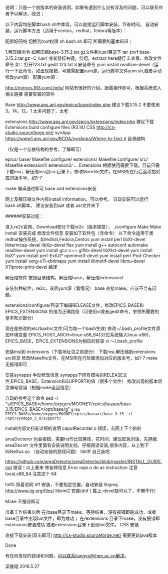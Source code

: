 说明：只是一个初版本的安装说明，如果有遇到什么没有涉及的问题，可以联系作者予以解决，改进；

以下内容均在脚本bash.sh中体现，可以直接运行脚本安装，节省时间。 自动安装，运行脚本方法（适用于centos，redhat，fedora等版本）：

配置好网络 切换到root权限 sh bash.sh 即可 所需要的基本知识：

1.解压缩命令 如解压缩base-3.15.2.tar.gz文件到/usr/目录下 tar zxvf base-3.15.2.tar.gz –C /usr/ 或者鼠标右键，剪切，extract here就行
2.查看、修改文件命令 如：打开123.txt gedit 123.txt
3.安装命令 yum install readline-devel（运行一下此命令，如出现报错，可能需配置yum源，运行脚本文件yum.sh,或者手动修改yum源）
配置yum源：

http://mirrors.163.com/.help/ 网站有很好的介绍，跟着操作即可，根据系统进入相关链接 需要安装的软件

Base http://www.aps.anl.gov/epics/base/index.php 建议下载3.15.2 不要使用3。14。12。1 太多问题了，太老

extensions http://www.aps.anl.gov/epics/extensions/index.php 建议下载Extensions build configure files (R3.14)
CSS http://cs-studio.sourceforge.net/
synApp https://www1.aps.anl.gov/BCDA/synApps/Where-to-find-it
目录结构

（仅是一个存放结构的参考，了解即可）

epics/
    base/
        Makefile
        configure/
    extensions/
        Makefile
        configure/
        src/
            Makefile
            extension1/
            extension2/
            ...
Extensions 根据使用需要下载，目前只需下载msi，解压缩msi到src目录下，修改Marefile文件，在MSI所在行后面添加对应的版本号，如1-7

make 编译通过即可 base and extensions安装

网上及解压缩文件内有install information，可以参考。 自动安装可以运行bash.sh脚本。 建议安装到opt 或者 usr文件夹下

######安装过程：

进入re2c官网，Download部分下载re2c（版本随意）， ./configure Make Make install 安装完成 修改文件信息
安装如下软件包（含命令）
以下命令适用于类redhat操作系统，如redhat,Fedora,Centos
yum install perl libXt-devel libtermcap-devel libXp-devel flex yum install g++ autoconf automake readline-devel yum install gcc-c++ giflib-devel libXtst-devel yum install libX* yum install perl-ExtUt* openmotif-devel yum install perl-Pod-Checker yum install xorg-x11-xbitmaps yum install libmotif-devel libmu-devel X11proto-print-devel 编译

解压缩软件
按照目录结构，解压缩base，解压缩extensionsf

安装各种软件，re2c，设置yum源（看情况）
base 直接make，应该不会有问题。

extensions/configure/目录下编辑RELEASE文件，修改EPICS_BASE和EPICS_EXTENSIONS 的值为正确路径（可使用vi或者gedit命令，参照所需要的基本知识部分）

现在是修改的etc/bashrc文件(可为每一个bash生效)
修改~/.bash_profile文件添加环境变量 EPICS_HOST_ARCH=linux-x86_64(32位系统输入linux-x86)，EPICS_BASE，EPICS_EXTENSIONS为相应的目录
vi ～/.bash_profile

安装msi到 extensions（下载地址见之前部分）
下载msi,解压缩到extensions src目录 修改Makefile文件，在MSI所在行后面添加对应的版本号，如1-7 make 无报错即可

安装synapps
手动修改信息
synapps下所有模块的RELEASE文件,EPICS_BASE，Extension和SUPPORT的值（很多个文件）
修改出现的版本信息编号错误（根据make返回信息）

自动的参考这个命令
sed -i "s/EPICS_BASE=\/home\/oxygen\/MOONEY\/epics\/bazaar\/base-3.15/EPICS_BASE=\/opt\/base/g" `grep EPICS_BASE=/home/oxygen/MOONEY/epics/bazaar/base-3.15 -rl /opt/synApps_5_8/support/`

install内部文档有详细的说明
caputRecorder.o 错误，去网上下个新的


areaDecteror 也会报错，需要hdf5比较麻烦，花时间，建议赶急的话，先屏蔽.
areaDecotr 文件里面有安装说明文档，仔细阅读安装,很多内容，从上到下
libNeXus.so （自动安装的路径问题）
libtiff  自己装吧

https://github.com/areaDetector/areaDetector/blob/master/INSTALL_GUIDE.md
错误！以上重来
修各种信息
Error napi.o do as instruction 注意local.x86_64 注意这个 64

hdf5 照着说明
tiff 安装，不要指定位置，自动安装 libjpeg http://www.ijg.org/files/ libxml2 安装(dnf ) 戴上-devel就可以了，不带不行）

Make 不报错即可


准备工作结束以后 在/base目录下make，等待结束，没有报错即是成功，或者base目录中出现bin文件，即为成功； 在/extensions 目录下make，没有报错即extensions安装成功 或者extensions目录下出现bin文件。 CSS 安装

直接下载安装(双击即可) http://cs-studio.sourceforge.net/ 需要更新java版本




Done

有任何发现的错误和问题，可以联系liangyx@ihep.ac.cn解决。

梁雅翔 2016.5.27
